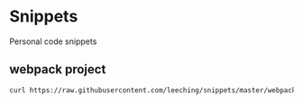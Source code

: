 # Snippets

Personal code snippets

## webpack project

```bash
curl https://raw.githubusercontent.com/leeching/snippets/master/webpack/install.sh | bash -s <project_name>
```
